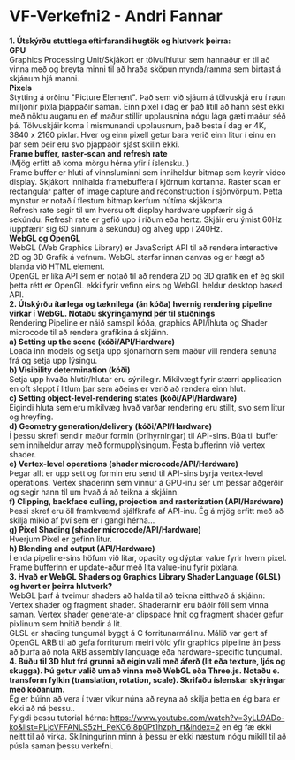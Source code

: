 # VF-Verkefni2 - Andri Fannar  
**1. Útskýrðu stuttlega eftirfarandi hugtök og hlutverk þeirra:**  
**GPU**  
Graphics Processing Unit/Skjákort er tölvuíhlutur sem hannaður er til að vinna með og breyta minni til að hraða sköpun mynda/ramma sem birtast á skjánum hjá manni.  
**Pixels**  
Stytting á orðinu "Picture Element". Það sem við sjáum á tölvuskjá eru í raun milljónir pixla þjappaðir saman. Einn pixel í dag er það lítill að hann sést ekki með nöktu auganu en ef maður stillir upplausnina nógu lága gæti maður séð þá. Tölvuskjáir koma í mismunandi upplausnum, það besta í dag er 4K,  3840 x 2160 pixlar. Hver og einn pixell getur bara verið einn litur í einu en þar sem þeir eru svo þjappaðir sjást skilin ekki.  
**Frame buffer, raster-scan and refresh rate**  
(Mjög erfitt að koma mörgu hérna yfir í íslensku..)  
Frame buffer er hluti af vinnsluminni sem inniheldur bitmap sem keyrir video display. Skjákort innihalda framebuffera í kjörnum kortanna.  Raster scan er rectangular patter of image capture and reconstruction í sjónvörpum. Þetta mynstur er notað í flestum bitmap kerfum nútíma skjákorta.  
Refresh rate segir til um hversu oft display hardware uppfærir sig á sekúndu. Refresh rate er gefið upp í riðum eða hertz. Skjáir eru ýmist 60Hz (uppfærir sig 60 sinnum á sekúndu) og alveg upp í 240Hz.  
**WebGL og OpenGL**  
WebGL (Web Graphics Library) er JavaScript API til að rendera interactive 2D og 3D Grafík á vefnum. WebGL starfar innan canvas og er hægt að blanda við HTML element.  
OpenGL er líka API sem er notað til að rendera 2D og 3D grafík en ef ég skil þetta rétt er OpenGL ekki fyrir vefinn eins og WebGL heldur desktop based API.  
**2. Útskýrðu ítarlega og tæknilega (án kóða) hvernig rendering pipeline virkar í WebGL.
Notaðu skýringamynd þér til stuðnings**  
Rendering Pipeline er náið samspil kóða, graphics API/íhluta og Shader microcode til að rendera grafíkina á skjáinn.  
**a) Setting up the scene (kóði/API/Hardware)**  
Loada inn models og setja upp sjónarhorn sem maður vill rendera senuna frá og setja upp lýsingu.  
**b) Visibility determination (kóði)**  
Setja upp hvaða hlutir/hlutar eru sýnilegir. Mikilvægt fyrir stærri application en oft sleppt í litlum þar sem aðeins er verið að rendera einn hlut.  
**c) Setting object-level-rendering states (kóði/API/Hardware)**  
Eigindi hluta sem eru mikilvæg hvað varðar rendering eru stillt, svo sem litur og hreyfing.  
**d) Geometry generation/delivery (kóði/API/Hardware)**  
Í þessu skrefi sendir maður formin (þríhyrningar) til API-sins. Búa til buffer sem inniheldur array með formupplýsingum. Festa bufferinn við vertex shader.  
**e) Vertex-level operations (shader microcode/API/Hardware)**  
Þegar allt er upp sett og formin eru send til API-sins byrja vertex-level operations. Vertex shaderinn sem vinnur á GPU-inu sér um þessar aðgerðir og segir hann til um hvað á að teikna á skjáinn.  
**f) Clipping, backface culling, projection and rasterization (API/Hardware)**  
Þessi skref eru öll framkvæmd sjálfkrafa af API-inu. Ég á mjög erfitt með að skilja mikið af því sem er í gangi hérna...  
**g) Pixel Shading (shader microcode/API/Hardware)**  
Hverjum Pixel er gefinn litur.  
**h) Blending and output (API/Hardware)**  
Í enda pipeline-sins höfum við litar, opacity og dýptar value fyrir hvern pixel. Frame bufferinn er update-aður með lita value-inu fyrir pixlana.  
**3. Hvað er WebGL Shaders og Graphics Library Shader Language (GLSL) og hvert er
þeirra hlutverk?**  
WebGL þarf á tveimur shaders að halda til að teikna eitthvað á skjáinn: Vertex shader og fragment shader. Shaderarnir eru báðir föll sem vinna saman. Vertex shader generate-ar clipspace hnit og fragment shader gefur pixlinum sem hnitið bendir á lit.  
GLSL er shading tungumál byggt á C forritunarmálinu. Málið var gert af OpenGL ARB til að gefa forriturum meiri völd yfir graphics pipeline án þess að þurfa að nota ARB assembly language eða hardware-specific tungumál.  
**4. Búðu til 3D hlut frá grunni að eigin vali með áferð (lit eða texture, ljós og skugga). Þú
getur valið um að vinna með WebGL eða Three.js. Notaðu e. transform fylkin
(translation, rotation, scale). Skrifaðu íslenskar skýringar með kóðanum.**  
Ég er búinn að vera í tvær vikur núna að reyna að skilja þetta en ég bara er ekki að ná þessu..  
Fylgdi þessu tutorial hérna: https://www.youtube.com/watch?v=3yLL9ADo-ko&list=PLjcVFFANLS5zH_PeKC6I8p0Pt1hzph_rt&index=2 en ég fæ ekki neitt til að virka. Skilningurinn minn á þessu er ekki næstum nógu mikill til að púsla saman þessu verkefni.



